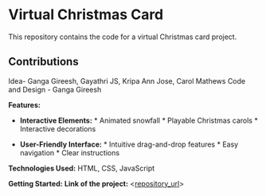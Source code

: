 # Virtual Christmas Card

This repository contains the code for a virtual Christmas card project. 

## Contributions ##
Idea- Ganga Gireesh, Gayathri JS, Kripa Ann Jose, Carol Mathews
Code and Design - Ganga Gireesh



**Features:**

* **Interactive Elements:** 
        * Animated snowfall
        * Playable Christmas carols
        * Interactive decorations
          
* **User-Friendly Interface:** 
        * Intuitive drag-and-drop features 
        * Easy navigation 
        * Clear instructions

**Technologies Used:**
    HTML, CSS, JavaScript 
   
**Getting Started:**
**Link of the project:**
  <[repository_url](https://github.com/Gaanggaa/Tech-4.0)>
